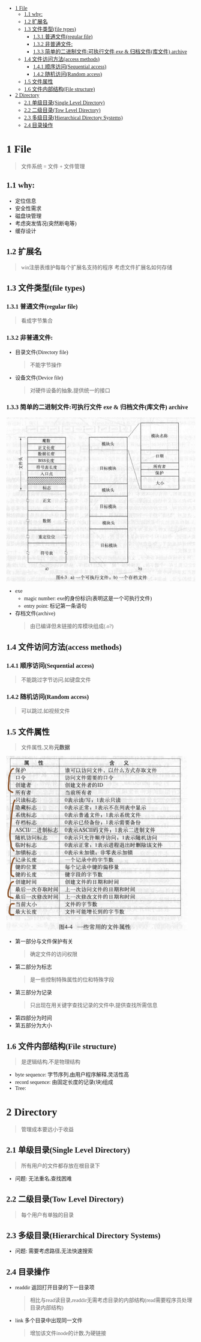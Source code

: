<font face = "Consolas">
<!-- @import "[TOC]" {cmd="toc" depthFrom=1 depthTo=6 orderedList=false} -->

<!-- code_chunk_output -->

- [1 File](#1-file)
  - [1.1 why:](#11-why)
  - [1.2 扩展名](#12-扩展名)
  - [1.3 文件类型(file types)](#13-文件类型file-types)
    - [1.3.1 普通文件(regular file)](#131-普通文件regular-file)
    - [1.3.2 非普通文件:](#132-非普通文件)
    - [1.3.3 简单的二进制文件:可执行文件 exe & 归档文件(库文件) archive](#133-简单的二进制文件可执行文件-exe-归档文件库文件-archive)
  - [1.4 文件访问方法(access methods)](#14-文件访问方法access-methods)
    - [1.4.1 顺序访问(Sequential access)](#141-顺序访问sequential-access)
    - [1.4.2 随机访问(Random access)](#142-随机访问random-access)
  - [1.5 文件属性](#15-文件属性)
  - [1.6 文件内部结构(File structure)](#16-文件内部结构file-structure)
- [2 Directory](#2-directory)
  - [2.1 单级目录(Single Level Directory)](#21-单级目录single-level-directory)
  - [2.2 二级目录(Tow Level Directory)](#22-二级目录tow-level-directory)
  - [2.3 多级目录(Hierarchical Directory Systems)](#23-多级目录hierarchical-directory-systems)
  - [2.4 目录操作](#24-目录操作)

<!-- /code_chunk_output -->


# 1 File
> 文件系统 = 文件 + 文件管理

## 1.1 why:
* 定位信息
* 安全性需求
* 磁盘块管理
* 考虑突发情况(突然断电等)
* 缓存设计

## 1.2 扩展名
> win注册表维护每每个扩展名支持的程序
> 考虑文件扩展名如何存储

## 1.3 文件类型(file types)
### 1.3.1 普通文件(regular file)
> 看成字节集合
### 1.3.2 非普通文件:
* 目录文件(Directory file)
    > 不能字节操作
* 设备文件(Device file)
    > 对硬件设备的抽象,提供统一的接口
### 1.3.3 简单的二进制文件:可执行文件 exe & 归档文件(库文件) archive
![1.1exe&archive](./pics/7/1.1exe&archive.png)
* exe
    * magic number: exe的身份标识(表明这是一个可执行文件)
    * entry point: 标记第一条语句
* 存档文件(archive)
    > 由已编译但未链接的库模块组成(.o?)

## 1.4 文件访问方法(access methods)
### 1.4.1 顺序访问(Sequential access)
> 不能跳过字节访问,如键盘文件
### 1.4.2 随机访问(Random access)
> 可以跳过,如视频文件

## 1.5 文件属性
> 文件属性,又称**元数据**

![1.2文件属性](./pics/7/1.2文件属性.png)
* 第一部分与文件保护有关
    > 确定文件的访问权限
* 第二部分为标志
    > 是一些控制特殊属性的位和特殊字段
* 第三部分为记录
    > 只出现在用关键字查找记录的文件中,提供查找所需信息
* 第四部分为时间
* 第五部分为大小
## 1.6 文件内部结构(File structure)
> 是逻辑结构,不是物理结构
* byte sequence: 字节序列,由用户程序解释,灵活性高
* record sequence: 由固定长度的记录(块)组成
* Tree: 

# 2 Directory
> 管理成本要远小于收益

## 2.1 单级目录(Single Level Directory)
> 所有用户的文件都存放在根目录下
* 问题: 无法重名,查找困难

## 2.2 二级目录(Tow Level Directory)
> 每个用户有单独的目录

## 2.3 多级目录(Hierarchical Directory Systems)
* 问题: 需要考虑路径,无法快速搜索

## 2.4 目录操作
* readdir 返回打开目录的下一目录项
    > 相比与read读目录,readdir无需考虑目录的内部结构(read需要程序员处理目录内部结构)
* link 多个目录中出现同一文件
    > 增加该文件inode的计数,为硬链接